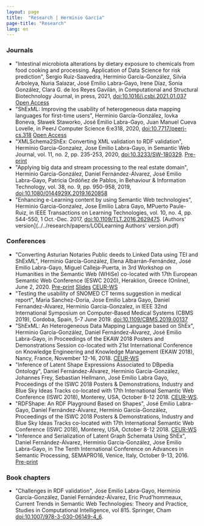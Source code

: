 ```yaml
---
layout: page
title:  "Research | Herminio García"
page-title: "Research"
lang: en
---
```


### Journals
* "Intestinal microbiota alterations by dietary exposure to chemicals from food cooking and processing. Application of Data Science for risk prediction", Sergio Ruiz-Saavedra, Herminio García-González, Silvia Arboleya, Nuria Salazar, José Emilio Labra-Gayo, Irene Díaz, Sonia González, Clara G. de los Reyes Gavilán, in Computational and Structural Biotechnology Journal, in press, 2021, [doi:10.1016/j.csbj.2021.01.037](https://doi.org/10.1016/j.csbj.2021.01.037) [Open Access](https://www.sciencedirect.com/science/article/pii/S2001037021000416)
* "ShExML: Improving the usability of heterogeneous data mapping languages for first-time users", Herminio García-González, Iovka Boneva, Sławek Staworko, José Emilio Labra-Gayo, Juan Manuel Cueva Lovelle, in PeerJ Computer Science 6:e318, 2020, [doi:10.7717/peerj-cs.318](https://doi.org/10.7717/peerj-cs.318) [Open Access](https://peerj.com/articles/cs-318.pdf)
* "XMLSchema2ShEx: Converting XML validation to RDF validation", Herminio Garcia-Gonzalez, Jose Emilio Labra-Gayo, in Semantic Web Journal, vol. 11, no. 2, pp. 235-253, 2020, [doi:10.3233/SW-180329](https://dx.doi.org/10.3233/SW-180329). [Pre-print](http://www.semantic-web-journal.net/system/files/swj1824.pdf)
* "Applying big data and stream processing to the real estate domain", Herminio García-González, Daniel Fernández-Álvarez, José Emilio Labra-Gayo, Patricia Ordóñez de Pablos, in Behaviour & Information Technology, vol. 38, no. 9, pp. 950-958, 2019, [doi:10.1080/0144929X.2019.1620858](https://dx.doi.org/10.1080/0144929X.2019.1620858)
* "Enhancing e-Learning content by using Semantic Web technologies", Herminio Garcia-Gonzalez, Jose Emilio Labra Gayo, MPuerto Paule-Ruiz, in IEEE Transactions on Learning Technologies, vol. 10, no. 4, pp. 544-550, 1 Oct.-Dec. 2017, [doi:10.1109/TLT.2016.2629475](https://dx.doi.org/10.1109/TLT.2016.2629475). [Authors' version](../../research/papers/LODLearning Authors' version.pdf)

### Conferences
* "Converting Asturian Notaries Public deeds to Linked Data using TEI and ShExML", Herminio García-González, Elena Albarrán-Fernández, José Emilio Labra-Gayo, Miguel Calleja-Puerta, in 3rd Workshop on Humanities in the Semantic Web (WHiSe) co-located with 17th European Semantic Web Conference (ESWC 2020), Heraklion, Greece (Online), June 2, 2020. [Pre-print](../../research/papers/AsturianNotaries2LOD.pdf) [Slides](../../research/slides/AsturianNotaries2LODSlides.pdf) [CEUR-WS](http://ceur-ws.org/Vol-2695/paper5.pdf)
* "Testing the usability of SNOMED CT terms suggestion in medical report", Maria Sanchez-Doria, Jose Emilio Labra Gayo, Daniel Fernandez-Alvarez, Herminio Garcia-Gonzalez, in IEEE 32nd International Symposium on Computer-Based Medical Systems (CBMS 2019), Cordoba, Spain, 5-7 June 2019. [doi:10.1109/CBMS.2019.00137](https://doi.org/10.1109/CBMS.2019.00137)
* "ShExML: An Heterogeneous Data Mapping Language based on ShEx", Herminio García-González, Daniel Fernández-Álvarez, José Emilio Labra-Gayo, in Proceedings of the EKAW 2018 Posters and Demonstrations Session co-located with 21st International Conference on Knowledge Engineering and Knowledge Management (EKAW 2018), Nancy, France, November 12-16, 2018. [CEUR-WS](http://ceur-ws.org/Vol-2262/ekaw-poster-08.pdf)
* "Inference of Latent Shape Expressions Associated to DBpedia Ontology", Daniel Fernández-Álvarez, Herminio García-González, Johannes Frey, Sebastian Hellmann, José Emilio Labra Gayo, Proceedings of the ISWC 2018 Posters & Demonstrations, Industry and Blue Sky Ideas Tracks co-located with 17th International Semantic Web Conference (ISWC 2018), Monterey, USA, October 8-12 2018. [CEUR-WS](http://ceur-ws.org/Vol-2180/paper-15.pdf).
* "RDFShape: An RDF Playground Based on Shapes", José Emilio Labra-Gayo, Daniel Fernández-Álvarez, Herminio García-González, Proceedings of the ISWC 2018 Posters & Demonstrations, Industry and Blue Sky Ideas Tracks co-located with 17th International Semantic Web Conference (ISWC 2018), Monterey, USA, October 8-12 2018. [CEUR-WS](http://ceur-ws.org/Vol-2180/paper-35.pdf)
* "Inference and Serialization of Latent Graph Schemata Using ShEx", Daniel Fernández-Álvarez, Herminio García-González, Jose Emilio Labra-Gayo, in The Tenth International Conference on Advances in Semantic Processing, SEMAPRO16, Venice, Italy, October 9-13, 2016. [Pre-print](http://labra.weso.es/pdf/2016_InferenceSerializationShEx.pdf)

### Book chapters
* "Challenges in RDF validation", Jose Emilio Labra-Gayo, Herminio García-González, Daniel Fernández-Álvarez, Eric Prud'hommeaux, Current Trends in Semantic Web Technologies: Theory and Practice, Studies in Computational Intelligence, vol 815. Springer, Cham [doi:10.1007/978-3-030-06149-4_6](https://doi.org/10.1007/978-3-030-06149-4_6).
